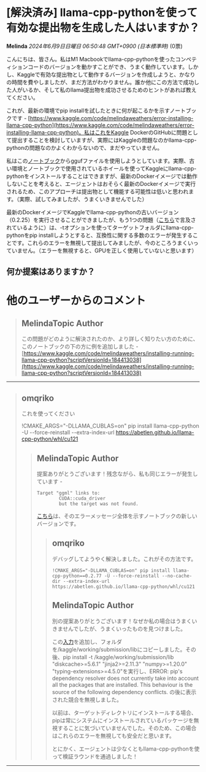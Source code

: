 # [解決済み] llama-cpp-pythonを使って有効な提出物を生成した人はいますか？

**Melinda** *2024年6月9日日曜日 06:50:48 GMT+0900 (日本標準時)* (0票)

こんにちは、皆さん。私はM1 Macbookでllama-cpp-pythonを使ったコンペティションコードのバージョンを動かすことができ、うまく動作しています。しかし、Kaggleで有効な提出物として動作するバージョンを作成しようと、かなりの時間を費やしましたが、まだ方法がわかりません。誰か他にこの方法で成功した人がいるか、そして私のllama提出物を成功させるためのヒントがあれば教えてください。

これが、最新の環境でpip installを試したときに何が起こるかを示すノートブックです - [https://www.kaggle.com/code/melindaweathers/error-installing-llama-cpp-python](https://www.kaggle.com/code/melindaweathers/error-installing-llama-cpp-python)。私はこれをKaggle DockerのGitHubに問題として提出することを検討していますが、実際にはKaggleの問題なのかllama-cpp-pythonの問題なのかよくわからないので、まだやっていません。

私はこの[ノートブック](https://www.kaggle.com/code/raki21/llama-3-gguf-with-llama-cpp/notebook)からggufファイルを使用しようとしています。実際、古い環境とノートブックで使用されているホイールを使ってKaggleにllama-cpp-pythonをインストールすることはできますが、最新のDockerイメージでは動作しないことを考えると、エージェントはおそらく最新のDockerイメージで実行されるため、このアプローチは提出物として機能する可能性は低いと思われます。（実際、試してみましたが、うまくいきませんでした）

最新のDockerイメージでKaggleでllama-cpp-pythonの古いバージョン（0.2.25）を実行させることができましたが、もう1つの問題（[こちら](https://www.kaggle.com/competitions/llm-20-questions/discussion/505650#2859210)で言及されているように）は、-tオプションを使ってターゲットフォルダにllama-cpp-pythonをpip installしようとすると、互換性に関する多数のエラーが発生することです。これらのエラーを無視して提出してみましたが、今のところうまくいっていません。（エラーを無視すると、GPUを正しく使用していないと思います）

何か提案はありますか？
---
# 他のユーザーからのコメント
> ## MelindaTopic Author
> 
> この問題がどのように解決されたのか、より詳しく知りたい方のために、このノートブックの下の方に例を追加しました - [https://www.kaggle.com/code/melindaweathers/installing-running-llama-cpp-python?scriptVersionId=184413038](https://www.kaggle.com/code/melindaweathers/installing-running-llama-cpp-python?scriptVersionId=184413038)
> 
> 
> 
---
> ## omqriko
> 
> これを使ってください
> 
> !CMAKE_ARGS="-DLLAMA_CUBLAS=on" pip install llama-cpp-python -U --force-reinstall --extra-index-url https://abetlen.github.io/llama-cpp-python/whl/cu121
> 
> 
> 
> > ## MelindaTopic Author
> > 
> > 提案ありがとうございます！残念ながら、私も同じエラーが発生しています -
> > 
> > ```
> > Target "ggml" links to:
> >         CUDA::cuda_driver
> >         but the target was not found. 
> > 
> > ```
> > 
> > [こちら](https://www.kaggle.com/code/melindaweathers/error-installing-llama-cpp-python?scriptVersionId=183134477)は、そのエラーメッセージ全体を示すノートブックの新しいバージョンです。
> > 
> > 
> > 
> > > ## omqriko
> > > 
> > > デバッグしてようやく解決しました。これがその方法です。
> > > 
> > > ```
> > > !CMAKE_ARGS="-DLLAMA_CUBLAS=on" pip install llama-cpp-python==0.2.77 -U --force-reinstall --no-cache-dir --extra-index-url https://abetlen.github.io/llama-cpp-python/whl/cu121
> > > 
> > > ```
> > > 
> > > 
> > > 
> > > ## MelindaTopic Author
> > > 
> > > 別の提案ありがとうございます！なぜか私の場合はうまくいきませんでしたが、うまくいったものを見つけました。
> > > 
> > > この[入力](https://www.kaggle.com/datasets/mikeee8/llama-cpp-python-py310-cuda-4-kaggle/data)を追加し、フォルダを/kaggle/working/submission/libにコピーしました。その後、pip install -t /kaggle/working/submission/lib "diskcache>=5.6.1" "jinja2>=2.11.3" "numpy>=1.20.0" "typing-extensions>=4.5.0"を実行し、ERROR: pip's dependency resolver does not currently take into account all the packages that are installed. This behaviour is the source of the following dependency conflicts. の後に表示された競合を無視しました。
> > > 
> > > 以前は、ターゲットディレクトリにインストールする場合、pipは常にシステムにインストールされているパッケージを無視することに気づいていませんでした。そのため、この場合はこれらのエラーを無視しても安全だと思います。
> > > 
> > > とにかく、エージェントは少なくともllama-cpp-pythonを使って検証ラウンドを通過しました！
> > > 
> > > 
> > > 
---


